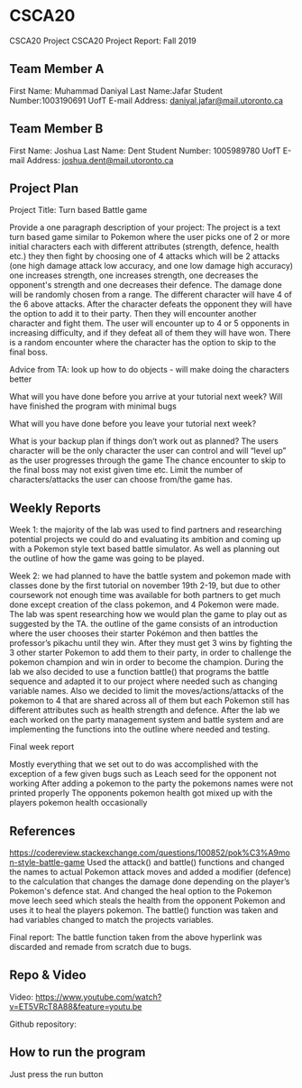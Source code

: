 # CSCA20
CSCA20 Project
CSCA20 Project Report: Fall 2019

Team Member A
-------------
First Name: Muhammad Daniyal
Last Name:Jafar
Student Number:1003190691
UofT E-mail Address: daniyal.jafar@mail.utoronto.ca


Team Member B
-------------
First Name: Joshua
Last Name: Dent
Student Number: 1005989780
UofT E-mail Address: joshua.dent@mail.utoronto.ca

Project Plan
--------

Project Title: Turn based Battle game

Provide a one paragraph description of your project:
The project is a text turn based game similar to Pokemon where the user picks one of 2 or more initial characters each with different attributes (strength, defence, health etc.) they then fight by choosing one of 4 attacks which will be 2 attacks (one high damage attack low accuracy, and one low damage high accuracy) one increases strength, one  increases strength, one decreases the opponent's strength and one decreases their defence. The damage done will be randomly chosen from a range. The different character will have 4 of the 6 above attacks. After the character defeats the opponent they will have the option to add it to their party. Then they will encounter another character and fight them. The user will encounter up to 4 or 5 opponents in increasing difficulty,  and if they defeat all of them they will have won. There is a random encounter where the character has the option to skip to the final boss. 

Advice from TA: look up how to do objects - will make doing the characters better 

What will you have done before you arrive at your tutorial next week?
Will have finished the program with minimal bugs 

What will you have done before you leave your tutorial next week?

What is your backup plan if things don’t work out as planned?
The users character will be the only character the user can control and will “level up” as the user progresses through the game
The chance encounter to skip to the final boss may not exist given time etc. 
Limit the number of characters/attacks the user can choose from/the game has. 

Weekly Reports
--------------
Week 1: the majority of the lab was used to find partners and researching potential projects we could do and evaluating its ambition and coming up with a Pokemon style text based battle simulator. As well as planning out the outline of how the game was going to be played. 

Week 2: we had planned to have the battle system and pokemon made with classes done by the first tutorial on november 19th 2-19, but due to other coursework not enough time was available for both partners to get much done except creation of the class pokemon, and 4 Pokemon were made. The lab was spent researching how we would plan the game to play out as suggested by the TA. the outline of the game consists of an introduction where the user chooses their starter Pokémon and then battles the professor’s pikachu until they win. After they must get 3 wins by fighting the 3 other starter Pokemon to add them to their party, in order to challenge the pokemon champion and win in order to become the champion. During the lab we also decided to use a function battle()  that programs the battle sequence and adapted it to our project where needed such as changing variable names. Also we decided to limit the moves/actions/attacks of the pokemon to 4 that are shared across all of them but each Pokemon still has different attributes such as health strength and defence. After the lab we each worked on the party management system and battle system and are implementing the functions into the outline where needed and testing. 

Final week report 

Mostly everything that we set out to do was accomplished with the exception of a few given bugs such as 
Leach seed for the opponent not working 
After adding a pokemon to the party the pokemons names were not printed properly 
The opponents pokemon health got mixed up with the players pokemon health occasionally 

References
----------
https://codereview.stackexchange.com/questions/100852/pok%C3%A9mon-style-battle-game
Used the attack() and battle() functions and changed the names to actual Pokemon attack moves and added a modifier (defence) to the calculation that changes the damage done depending on the player’s Pokemon's defence stat. And changed the heal option to the Pokemon move leech seed which steals the health from the opponent Pokemon and uses it to heal the players pokemon. The battle() function was taken and had variables changed to match the projects variables. 

Final report:
The battle function taken from the above hyperlink was discarded and remade from scratch due to bugs. 

Repo & Video
------------
Video: https://www.youtube.com/watch?v=ET5VRcT8A88&feature=youtu.be

Github repository:

How to run the program 
--------
Just press the run button
